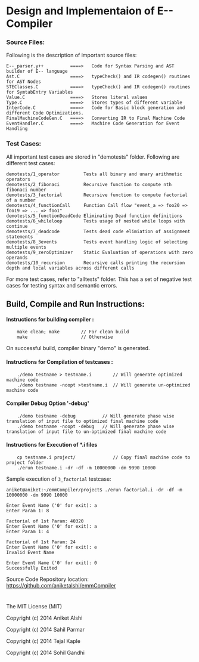 # Design and Implementaion of E-- Compiler

### Source Files:
Following is the description of important source files:
```
E--_parser.y++          ====>   Code for Syntax Parsing and AST builder of E-- language
Ast.C                   ====>   typeCheck() and IR codegen() routines for AST Nodes
STEClasses.C            ====>   typeCheck() and IR codegen() routines for SymtabEntry Variables
Value.C                 ====>   Stores literal values
Type.C                  ====>   Stores types of different variable
InterCode.C             ====>   Code for Basic block generation and different Code Optimizations.
FinalMachineCodeGen.C   ====>   Converting IR to Final Machine Code
EventHandler.C          ====>   Machine Code Generation for Event Handling
```

### Test Cases:
All important test cases are stored in "demotests" folder. Following are different test cases:

```
demotests/1_operator         Tests all binary and unary arithmetic operators 
demotests/2_fibonaci         Recursive function to compute nth fibonaci number
demotests/3_factorial        Recursive function to compute factorial of a number
demotests/4_functionCall     Function Call flow "event_a => foo20 => foo19 => ... => foo1"
demotests/5_functionDeadCode Eliminating Dead function definitions 
demotests/6_whileloop        Tests usage of nested while loops with continue
demotests/7_deadcode         Tests dead code elimiation of assignment statements
demotests/8_3events          Tests event handling logic of selecting multiple events
demotests/9_zeroOptimizer    Static Evaluation of operations with zero operands
demotests/10_recursion       Recursive calls printing the recursion depth and local variables across different calls
```

For more test cases, refer to "alltests" folder. This has a set of negative test cases for testing syntax and semantic errors.

## Build, Compile and Run Instructions:

#### Instructions for building compiler :
```
    make clean; make        // For clean build
    make                    // Otherwise
```
On successful build, compiler binary "demo" is generated.

#### Instructions for Compilation of testcases :
```
    ./demo testname > testname.i        // Will generate optimized machine code
    ./demo testname -noopt >testname.i  // Will generate un-optimized machine code
```
#### Compiler Debug Option '-debug'
```    
    ./demo testname -debug          // Will generate phase wise translation of input file to optimized final machine code
    ./demo testname -noopt -debug   // Will generate phase wise translation of input file to un-optimized final machine code
```

#### Instructions for Execution of *.i files
```
    cp testname.i project/              // Copy final machine code to project folder
    ./erun testname.i -dr -df -m 10000000 -dm 9990 10000
```


Sample execution of `3_factorial` testcase:

```
aniket@aniket:~/emmCompiler/project$ ./erun factorial.i -dr -df -m 10000000 -dm 9990 10000

Enter Event Name ('0' for exit): a
Enter Param 1: 8

Factorial of 1st Param: 40320
Enter Event Name ('0' for exit): a
Enter Param 1: 4

Factorial of 1st Param: 24
Enter Event Name ('0' for exit): e     
Invalid Event Name

Enter Event Name ('0' for exit): 0
Successfully Exited
```


Source Code Repository location:    
https://github.com/aniketalshi/emmCompiler

#
The MIT License (MIT)

Copyright (c) 2014 Aniket Alshi

Copyright (c) 2014 Sahil Parmar

Copyright (c) 2014 Tejal Kaple

Copyright (c) 2014 Sohil Gandhi


